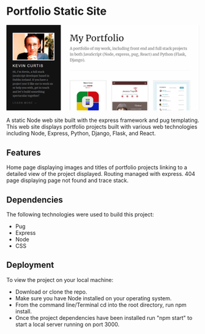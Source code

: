 # Portfolio Static Site

<img src="https://github.com/KevinCurtisDev/node-portfolio-app/blob/master/public/images/portfolioPic.png" style="margin: 0 auto; max-width: 100%; height: auto;">

A static Node web site built with the express framework and pug templating. This web site displays portfolio projects built with various web technologies including Node, Express, Python, Django, Flask, and React.

## Features

Home page displaying images and titles of portfolio projects linking to a detailed view of the project displayed. Routing managed with express. 404 page displaying page not found and trace stack.

## Dependencies

The following technologies were used to build this project:

* Pug
* Express
* Node
* CSS


## Deployment

To view the project on your local machine: 

* Download or clone the repo.
* Make sure you have Node installed on your operating system.
* From the command line/Terminal cd into the root directory, run npm install.
* Once the project dependencies have been installed run "npm start" to start a local server running on port 3000.
